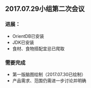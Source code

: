 ## 2017.07.29小组第二次会议 ##



### 进展： ###



- OrientDB已安装
- JDK已安装
- 食材、食物搭配宜忌已爬取

### 需要完成 ###

- 第一版脑图绘制（2017.07.30已绘制）
- 产品需求、范围仍需进一步讨论并明确

